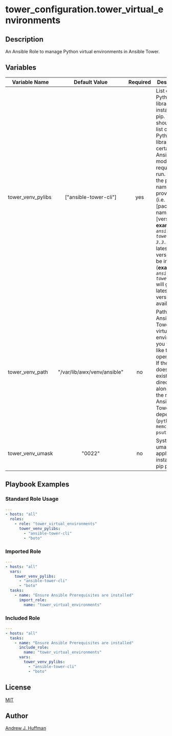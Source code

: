 # tower_configuration.tower_virtual_environments

## Description
An Ansible Role to manage Python virtual environments in Ansible Tower.

## Variables
|Variable Name|Default Value|Required|Description|Type|
|---|:---:|:---:|---|:---:|
|tower_venv_pylibs | ["ansible-tower-cli"] | yes | List of Python libraries to install from pip.  This should be a list of Python libraries that certain Ansible modules require to run. If just the package name is provided (i.e. without [package-name]-[version] **example:** *`ansible-tower-cli-3.3.2`*) the latest version will be installed (**example:** *`ansible-tower-cli`* will get latest version available). | list |
| tower_venv_path | "/var/lib/awx/venv/ansible" | no | Path to the Ansible Tower virtual environment you would like to operate on. If the path does not exist, the directory, along with the required Ansible Tower base depencenies (`python-memcached psutil`).| string |
| tower_venv_umask | "0022" | no | System umask to apply before installing the pip package. | string |

## Playbook Examples
### Standard Role Usage
```yaml
---
- hosts: "all"
  roles:
    - role: "tower_virtual_environments"
      tower_venv_pylibs:
        - "ansible-tower-cli"
        - "boto"
```
### Imported Role
```yaml
---
- hosts: "all"
  vars:
    tower_venv_pylibs:
      - "ansible-tower-cli"
      - "boto"
  tasks:
    - name: "Ensure Ansible Prerequisites are installed"
      import_role:
        name: "tower_virtual_environments"
```
### Included Role
```yaml
---
- hosts: "all"
  tasks:
    - name: "Ensure Ansible Prerequisites are installed"
      include_role:
        name: "tower_virtual_environments"
      vars:
        tower_venv_pylibs:
          - "ansible-tower-cli"
          - "boto"
```
## License
[MIT](LICENSE)

## Author
[Andrew J. Huffman](https://github.com/ahuffman)
